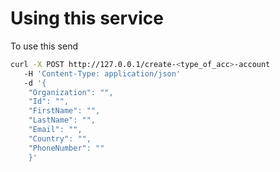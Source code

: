 # Using this service

To use this send

```bash
curl -X POST http://127.0.0.1/create-<type_of_acc>-account
   -H 'Content-Type: application/json'
   -d '{
    "Organization": "",
    "Id": "",
    "FirstName": "",
    "LastName": "",
    "Email": "",
    "Country": "",
    "PhoneNumber": ""
    }'
```
